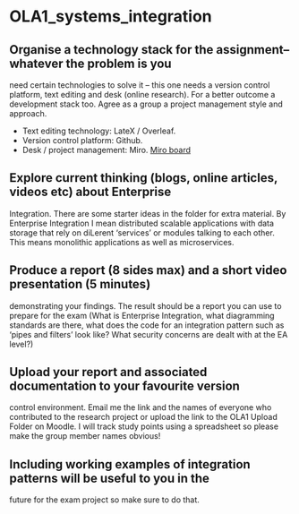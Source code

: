 # OLA1_systems_integration

## Organise a technology stack for the assignment– whatever the problem is you
need certain technologies to solve it – this one needs a version control platform,
text editing and desk (online research). For a better outcome a development
stack too. Agree as a group a project management style and approach.

- Text editing technology: LateX / Overleaf.
- Version control platform: Github.
- Desk / project management: Miro. [Miro board](https://miro.com/app/board/uXjVJO1kyvA=/)

## Explore current thinking (blogs, online articles, videos etc) about Enterprise
Integration. There are some starter ideas in the folder for extra material. By
Enterprise Integration I mean distributed scalable applications with data storage
that rely on diLerent ‘services’ or modules talking to each other. This means
monolithic applications as well as microservices.

## Produce a report (8 sides max) and a short video presentation (5 minutes)
demonstrating your findings. The result should be a report you can use to prepare
for the exam (What is Enterprise Integration, what diagramming standards are
there, what does the code for an integration pattern such as ‘pipes and filters’
look like? What security concerns are dealt with at the EA level?)

## Upload your report and associated documentation to your favourite version
control environment. Email me the link and the names of everyone who
contributed to the research project or upload the link to the OLA1 Upload Folder
on Moodle. I will track study points using a spreadsheet so please make the
group member names obvious!

## Including working examples of integration patterns will be useful to you in the
future for the exam project so make sure to do that.
